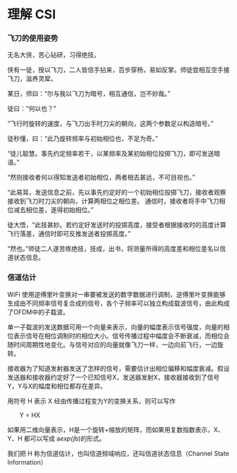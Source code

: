 # 理解 CSI

### 飞刀的使用姿势
无名大侠，苦心钻研，习得绝技。

侠有一徒，授以飞刀，二人皆信手拈来，百步穿杨，易如反掌。师徒尝相互空手接飞刀，滋养灵犀。

某日，师曰：“尔与我以飞刀为暗号，相互通信，岂不妙哉。”

徒曰：“何以也？”

“飞行时旋转的速度，与飞刀出手时刀尖的朝向，这两个参数足以构造暗号。”

徒秒懂，曰：“此乃旋转频率与初始相位也，不足为奇。”

“徒儿聪慧。事先约定频率若干，以某频率及某初始相位投掷飞刀，即可发送暗语。”

“然则接收者何以得知发送者初始相位，两者相去甚远，不可目视也。”

“此易耳，发送信息之前，先以事先约定好的一个初始相位投掷飞刀，接收者观察接收到飞刀时刀尖的朝向，计算两相位之相位差。
通信时，接收者将手中飞刀相位减去相位差，遂得初始相位。”

徒大悟，“此技甚妙。若约定好发送时的投掷高度，接受者根据接收时的高度计算飞行落差，通信时即可反推发送者投掷高度。”

“然也。”师徒二人遂苦练绝技，技成，出书，将测量所得的高度差和相位差名以信道状态信息。

### 信道估计
WiFi 使用逆傅里叶变换对一串要被发送的数字数据进行调制，逆傅里叶变换能够生成由不同频率信号复合成的信号，各个子频率可以独立构成载波信号，由此构成了OFDM中的子载波。

单一子载波的发送数据可用一个向量来表示，向量的幅度表示信号强度，向量的相位表示信号在相位调制时的相位大小。信号传播过程中幅度会不断衰减，而相位会随时间周期性地变化。与信号对应的向量就像飞刀一样，一边向前飞行，一边旋转。

接收器为了知道发射器发送了怎样的信号，需要估计出相位偏移和幅度衰减。假设发送器和接收器约定好了一个已知信号X，发送器发射X，接收器接收到了信号Y，Y与X的幅度和相位都存在差异。

用符号 H 表示 X 经由传播过程变为Y的变换关系，则可以写作

        Y = HX

如果用二维向量表示，H是一个旋转+缩放的矩阵，而如果用复数指数表示，X、Y、H 都可以写成 a*exp(j*b)的形式。

我们把 H 称为信道估计，也叫信道频域响应，还叫信道状态信息（Channel State Information）
